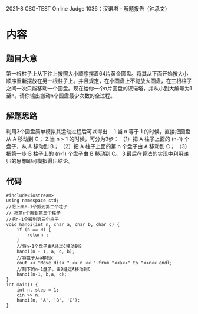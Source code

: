 2021-8 CSG-TEST Online Judge 1036：汉诺塔 - 解题报告（钟承文）
# 内容 #
## 题目大意 ##
第一根柱子上从下往上按照大小顺序摞着64片黄金圆盘。将其从下面开始按大小顺序重新摆放在另一根柱子上。并且规定，在小圆盘上不能放大圆盘，在三根柱子之间一次只能移动一个圆盘。现在给你一个n片圆盘的汉诺塔，并从小到大编号为1至n。请你输出搬动n个圆盘最少次数的全过程。
## 解题思路 ##
利用3个圆盘简单模拟其运动过程后可以得出：
1.当 n 等于 1 的时候，直接把圆盘从 A 移动到 C；
2.当 n > 1 的时候，可分为3步：
（1）把 A 柱子上面的 (n-1) 个盘子，从 A 移动到 B；
（2）把 A 柱子上面的第 n 个盘子由 A 移动到 C；
（3）把第一步 B 柱子上的 (n-1) 个盘子由 B 移动到 C。
3.最后在算法的实现中利用递归的思想即可模拟得出结论。
## 代码 ##
    #include<iostream>
    using namespace std;
    //把上面n-1个搬到第二个柱子
    // 把第n个搬到第三个柱子
    //把n-1个搬到第三个柱子
    void hanoi(int n, char a, char b, char c) {
    	if (n == 0) {
    		return ;
    	}
    	//将n-1个盘子由A经过C移动到B
    	hanoi(n - 1, a, c, b);
    	//将盘子从a移到c
    	cout << "Move disk " << n << " from "<<a<<" to "<<c<< endl;
    	//剩下的n-1盘子，由B经过A移动到C
    	hanoi(n-1, b,a, c);
    }
    int main() {
    	int n, step = 1;
    	cin >> n;
    	hanoi(n, 'A', 'B', 'C');
    }


